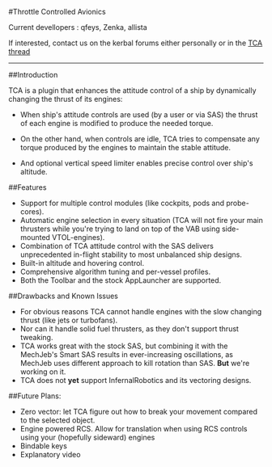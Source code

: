 #Throttle Controlled Avionics

Current devellopers : qfeys, Zenka, allista

If interested, contact us on the kerbal forums either personally or in the [TCA thread](http://forum.kerbalspaceprogram.com/threads/67270)

***

##Introduction

TCA is a plugin that enhances the attitude control of a ship by dynamically changing the thrust of its engines:

* When ship's attitude controls are used (by a user or via SAS) the thrust of each engine is modified to produce the needed torque.

* On the other hand, when controls are idle, TCA tries to compensate any torque produced by the engines to maintain the stable attitude.

* And optional vertical speed limiter enables precise control over ship's altitude.

##Features

* Support for multiple control modules (like cockpits, pods and probe-cores).
* Automatic engine selection in every situation (TCA will not fire your main thrusters while you're trying to land on top of the VAB using side-mounted VTOL-engines).
* Combination of TCA attitude control with the SAS delivers unprecedented in-flight stability to most unbalanced ship designs.
* Built-in altitude and hovering control.
* Comprehensive algorithm tuning and per-vessel profiles.
* Both the Toolbar and the stock AppLauncher are supported.

##Drawbacks and Known Issues

* For obvious reasons TCA cannot handle engines with the slow changing thrust (like jets or turbofans).
* Nor can it handle solid fuel thrusters, as they don't support thrust tweaking.
* TCA works great with the stock SAS, but combining it with the MechJeb's Smart SAS results in ever-increasing oscillations, as MechJeb uses different approach to kill rotation than SAS. **But** we're working on it.
* TCA does not **yet** support InfernalRobotics and its vectoring designs.

##Future Plans:

* Zero vector: let TCA figure out how to break your movement compared to the selected object.
* Engine powered RCS. Allow for translation when using RCS controls using your (hopefully sideward) engines
* Bindable keys
* Explanatory video